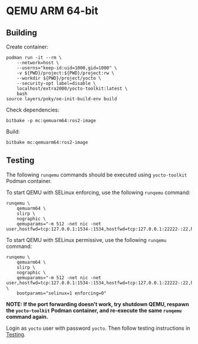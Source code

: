 # QEMU ARM 64-bit


## Building

Create container:
```
podman run -it --rm \
    --network=host \
    --userns="keep-id:uid=1000,gid=1000" \
    -v ${PWD}/project:${PWD}/project:rw \
    --workdir ${PWD}/project/yocto \
    --security-opt label=disable \
    localhost/extra2000/yocto-toolkit:latest \
    bash
source layers/poky/oe-init-build-env build
```

Check dependencies:
```
bitbake -p mc:qemuarm64:ros2-image
```

Build:
```
bitbake mc:qemuarm64:ros2-image
```


## Testing

The following `runqemu` commands should be executed using `yocto-toolkit` Podman container.

To start QEMU with SELinux enforcing, use the following `runqemu` command:
```
runqemu \
    qemuarm64 \
    slirp \
    nographic \
    qemuparams="-m 512 -net nic -net user,hostfwd=tcp:127.0.0.1:1534-:1534,hostfwd=tcp:127.0.0.1:22222-:22,hostfwd=tcp:127.0.0.1:2345-:2345"
```

To start QEMU with SELinux permissive, use the following `runqemu` command:
```
runqemu \
    qemuarm64 \
    slirp \
    nographic \
    qemuparams="-m 512 -net nic -net user,hostfwd=tcp:127.0.0.1:1534-:1534,hostfwd=tcp:127.0.0.1:22222-:22,hostfwd=tcp:127.0.0.1:2345-:2345" \
    bootparams="selinux=1 enforcing=0"
```

**NOTE: If the port forwarding doesn't work, try shutdown QEMU, respawn the `yocto-toolkit` Podman container, and re-execute the same `runqemu` command again.**

Login as `yocto` user with password `yocto`. Then follow testing instructions in [Testing](../common/testing.md).

